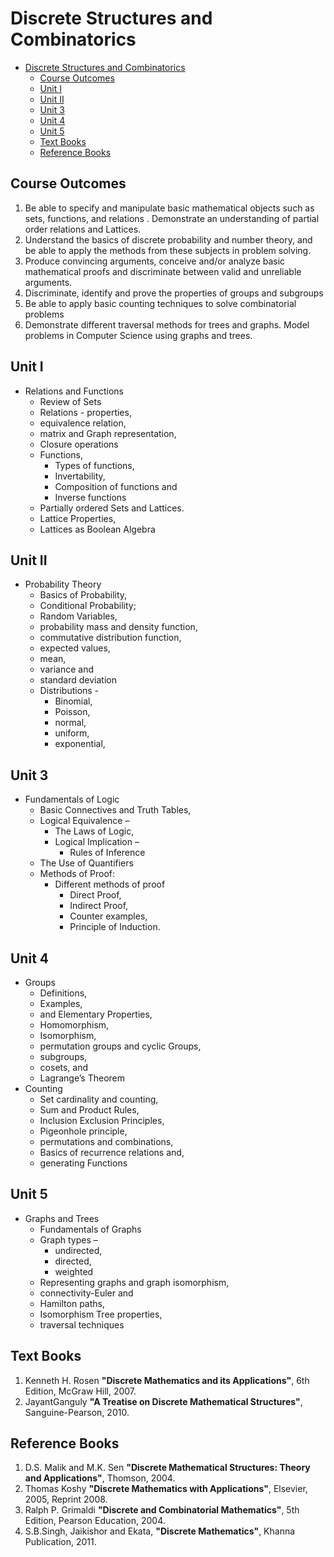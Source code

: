 # Discrete Structures and Combinatorics

- [Discrete Structures and Combinatorics](#discrete-structures-and-combinatorics)
  - [Course Outcomes](#course-outcomes)
  - [Unit I](#unit-i)
  - [Unit II](#unit-ii)
  - [Unit 3](#unit-3)
  - [Unit 4](#unit-4)
  - [Unit 5](#unit-5)
  - [Text Books](#text-books)
  - [Reference Books](#reference-books)

## Course Outcomes

1. Be able to specify and manipulate basic mathematical objects 
   such as sets, functions, and relations . Demonstrate an 
   understanding of partial order relations and Lattices.
2. Understand the basics of discrete probability and number 
   theory, and be able to apply the methods from these subjects 
   in problem solving.
3. Produce convincing arguments, conceive and/or analyze basic 
   mathematical proofs and discriminate between valid and unreliable arguments.
4. Discriminate, identify and prove the properties of groups and subgroups
5. Be able to apply basic counting techniques to solve combinatorial problems
6. Demonstrate different traversal methods for trees and graphs. 
   Model problems in Computer Science using graphs and trees.

## Unit I

- Relations and Functions
  - Review of Sets
  - Relations - properties, 
  - equivalence relation, 
  - matrix and Graph representation, 
  - Closure operations 
  - Functions, 
    - Types of functions, 
    - Invertability, 
    - Composition of functions and 
    - Inverse functions
  - Partially ordered Sets and Lattices. 
  - Lattice Properties, 
  - Lattices as Boolean Algebra

## Unit II

- Probability Theory
  - Basics of Probability, 
  - Conditional Probability; 
  - Random Variables, 
  - probability mass  and  density  function,  
  - commutative  distribution  function, 
  - expected values, 
  - mean,
  - variance and
  - standard  deviation  
  - Distributions - 
    - Binomial, 
    - Poisson, 
    - normal, 
    - uniform, 
    - exponential,

## Unit 3

- Fundamentals of Logic
  - Basic Connectives and Truth Tables, 
  - Logical Equivalence – 
    - The Laws of Logic, 
    - Logical Implication – 
      - Rules of Inference
  - The Use of Quantifiers 
  - Methods of Proof: 
    - Different methods of proof
      - Direct Proof, 
      - Indirect Proof, 
      - Counter examples, 
      - Principle of Induction.

## Unit 4

- Groups 
  - Definitions, 
  - Examples, 
  - and Elementary Properties, 
  - Homomorphism, 
  - Isomorphism, 
  - permutation groups and cyclic Groups, 
  - subgroups, 
  - cosets, and 
  - Lagrange’s Theorem
- Counting 
  - Set cardinality and counting, 
  - Sum and Product Rules, 
  - Inclusion Exclusion Principles, 
  - Pigeonhole principle, 
  - permutations and combinations, 
  - Basics of recurrence relations and, 
  - generating Functions

## Unit 5

- Graphs and Trees
  - Fundamentals of Graphs 
  - Graph types – 
    - undirected, 
    - directed, 
    - weighted
  - Representing graphs and graph isomorphism, 
  - connectivity-Euler and 
  - Hamilton paths, 
  - Isomorphism Tree properties, 
  - traversal techniques

## Text Books

1. Kenneth H. Rosen
   **"Discrete Mathematics and its Applications"**,
   6th Edition, McGraw Hill, 2007.
2. JayantGanguly
   **"A Treatise on Discrete Mathematical Structures"**, 
   Sanguine-Pearson, 2010.

## Reference Books

1. D.S. Malik and M.K. Sen 
   **"Discrete Mathematical Structures: Theory and  Applications"**, 
   Thomson, 2004.
2. Thomas Koshy
   **"Discrete Mathematics with Applications"**, 
   Elsevier, 2005, Reprint 2008.
3. Ralph P. Grimaldi
   **"Discrete and Combinatorial Mathematics"**, 
   5th Edition, Pearson Education, 2004.
4. S.B.Singh, Jaikishor and Ekata, 
   **"Discrete Mathematics"**,
   Khanna Publication, 2011.